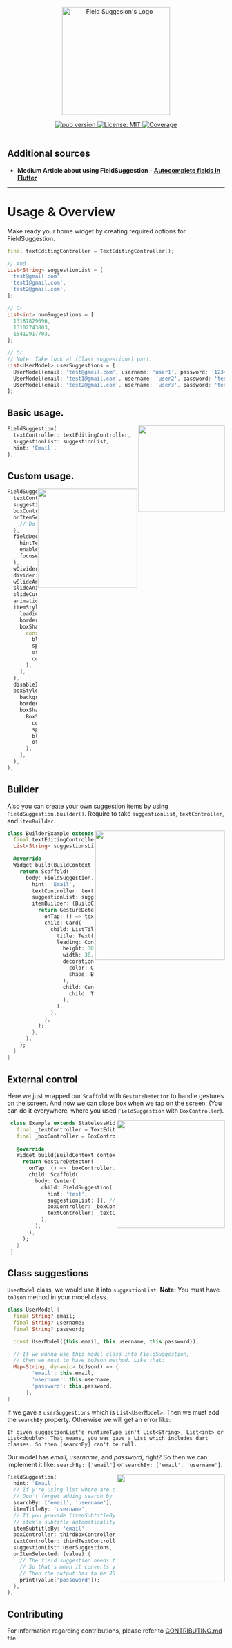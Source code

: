 <p align="center">
  <img width="250" src="https://raw.githubusercontent.com/theiskaa/field_suggestion/develop/example/assets/logo.png" alt="Field Suggesion's Logo">
</p>

 <p align="center">
  <div align="center">
  <a href="https://pub.dev/packages/field_suggestion">
    <img src="https://img.shields.io/pub/v/field_suggestion?color=blue"
      alt="pub version" />
  </a>
  <a href="https://github.com/theiskaa/field_suggestion/blob/develop/LICENSE">
    <img src="https://img.shields.io/badge/License-MIT-red.svg"
      alt="License: MIT" />
  </a>
  <a href="https://codecov.io/gh/theiskaa/field_suggestion">
    <img src="https://codecov.io/gh/theiskaa/field_suggestion/branch/develop/graph/badge.svg"
      alt="Coverage" />
  </a>
</div><br>

## Additional sources
 - **Medium Article about using FieldSuggestion - [Autocomplete fields in Flutter](https://theiskaa.medium.com/autocomplete-fields-in-flutter-ec4eb6ec5ad7)**

---

# Usage & Overview

Make ready your home widget by creating required options for FieldSuggestion.
```dart
final textEditingController = TextEditingController();

// And 
List<String> suggestionList = [
 'test@gmail.com',
 'test1@gmail.com',
 'test2@gmail.com',
];

// Or
List<int> numSuggestions = [
  13187829696,
  13102743803,
  15412917703,
];

// Or 
// Note: Take look at [Class suggestions] part.
List<UserModel> userSuggestions = [
  UserModel(email: 'test@gmail.com', username: 'user1', password: '1234567'),
  UserModel(email: 'test1@gmail.com', username: 'user2', password: 'test123'),
  UserModel(email: 'test2@gmail.com', username: 'user3', password: 'test123')
];
```


## Basic usage.
<img src="https://raw.githubusercontent.com/theiskaa/field_suggestion/develop/example/assets/default.gif" align = "right" height = "200px">

```dart
FieldSuggestion(
  textController: textEditingController,
  suggestionList: suggestionList,
  hint: 'Email',
),
```

## Custom usage.
<img src="https://raw.githubusercontent.com/theiskaa/field_suggestion/develop/example/assets/custom.gif" align = "right" height = "230px">

```dart
FieldSuggestion(
  textController: secondTextController,
  suggestionList: numSuggestions,
  boxController: secondBoxController,
  onItemSelected: (value) {
    // Do Something...
  },
  fieldDecoration: InputDecoration(
    hintText: "Phone Number",
    enabledBorder: const OutlineInputBorder(),
    focusedBorder: const OutlineInputBorder(),
  ),
  wDivider: true,
  divider: const SizedBox(height: 5),
  wSlideAnimation: true,
  slideAnimationStyle: SlideAnimationStyle.LTR,
  slideCurve: Curves.linearToEaseOut,
  animationDuration: const Duration(milliseconds: 300),
  itemStyle: SuggestionItemStyle(
    leading: const Icon(Icons.person),
    borderRadius: const BorderRadius.all(Radius.circular(5)),
    boxShadow: [
      const BoxShadow(
        blurRadius: 1,
        spreadRadius: 1,
        offset: Offset(0, 2),
        color: Color(0xffD5D5D5),
      ),
    ],
  ),
  disableItemTrailing: true,
  boxStyle: SuggestionBoxStyle(
    backgroundColor: Colors.white,
    borderRadius: BorderRadius.circular(15),
    boxShadow: [
      BoxShadow(
        color: Colors.blue.withOpacity(.2),
        spreadRadius: 5,
        blurRadius: 10,
        offset: const Offset(0, 5),
      ),
    ],
  ),
),
```

## Builder
Also you can create your own suggestion items by using `FieldSuggestion.builder()`.
Require to take `suggestionList`, `textController`, and `itemBuilder`.

<img src="https://raw.githubusercontent.com/theiskaa/field_suggestion/develop/example/assets/builder.gif" align = "right" height = "300px">

```dart
class BuilderExample extends StatelessWidget {
  final textEditingController = TextEditingController();
  List<String> suggestionsList = ['test@gmail.com', 'test1@gmail.com'];

  @override
  Widget build(BuildContext context) {
    return Scaffold(
      body: FieldSuggestion.builder(
        hint: 'Email',
        textController: textEditingController,
        suggestionList: suggestionsList,
        itemBuilder: (BuildContext context, int index) {
          return GestureDetector(
            onTap: () => textEditingController.text = suggestionsList[index],
            child: Card(
              child: ListTile(
                title: Text(suggestionsList[index]),
                leading: Container(
                  height: 30,
                  width: 30,
                  decoration: BoxDecoration(
                    color: Colors.blueGrey,
                    shape: BoxShape.circle,
                  ),
                  child: Center(
                    child: Text(suggestionsList[index][0].toUpperCase()),
                  ),
                ),
              ),
            ),
          );
        },
      ),
    );
  }
}
```


## External control
Here we just wrapped our `Scaffold` with `GestureDetector` to handle gestures on the screen.
And now we can close box when we tap on the screen. (You can do it everywhere, where you used `FieldSuggestion` with `BoxController`).

<img src="https://raw.githubusercontent.com/theiskaa/field_suggestion/develop/example/assets/external-control.gif" align = "right" height = "250px">

```dart
 class Example extends StatelessWidget {
   final _textController = TextEditingController();
   final _boxController = BoxController();
 
   @override
   Widget build(BuildContext context) {
     return GestureDetector(
       onTap: () => _boxController.close(),
       child: Scaffold( 
         body: Center(
           child: FieldSuggestion(
             hint: 'test',
             suggestionList: [], // Your suggestions list here...
             boxController: _boxController,
             textController: _textController,
           ),
         ),
       ),
     );
   }
 }
```

## Class suggestions
`UserModel` class, we would use it into `suggestionList`.
**Note:** You must have `toJson` method in your model class.
```dart
class UserModel {
  final String? email;
  final String? username;
  final String? password;

  const UserModel({this.email, this.username, this.password});

  // If we wanna use this model class into FieldSuggestion,
  // then we must to have toJson method. Like that:
  Map<String, dynamic> toJson() => {
        'email': this.email,
        'username': this.username,
        'password': this.password,
      };
}
```
If we gave a `userSuggestions` which is `List<UserModel>`. 
Then we must add the `searchBy` property. Otherwise we will get an error like:

`If given suggestionList's runtimeType isn't List<String>, List<int> or List<double>. That means, you was gave a List which includes dart classes. So then [searchBy] can't be null.`

Our model has *email*, *username*, and *password*, right? So then we can implement it like:
`searchBy: ['email']` or `searchBy: ['email', 'username']`.

<img src="https://raw.githubusercontent.com/theiskaa/field_suggestion/develop/example/assets/obj-list.gif" align = "right" height = "250px">

```dart
FieldSuggestion(
  hint: 'Email',
  // If y're using list where are classes,
  // Don't forget adding search by property.
  searchBy: ['email', 'username'],
  itemTitleBy: 'username',
  // If you provide [itemSubtitleBy] then suggestion 
  // item's subtitle automaticallty will be enabled.
  itemSubtitleBy: 'email',
  boxController: thirdBoxController,
  textController: thirdTextController,
  suggestionList: userSuggestions,
  onItemSelected: (value) {
    // The field suggestion needs toJson mehtod inside your model right?
    // So that's mean it converts your model to json.
    // Then the output has to be JSON (Map). So now we can get our value's email.
    print(value['passoword']);
  },
),
```

## Contributing
For information regarding contributions, please refer to [CONTRIBUTING.md](https://github.com/theiskaa/field_suggestion/blob/develop/CONTRIBUTING.md) file.
